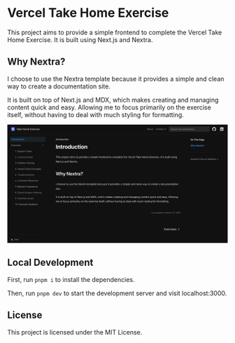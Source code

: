 # Vercel Take Home Exercise

This project aims to provide a simple frontend to complete the Vercel Take Home Exercise. It is built using Next.js and Nextra.

## Why Nextra?

I choose to use the Nextra template because it provides a simple and clean way to create a documentation site.

It is built on top of Next.js and MDX, which makes creating and managing content quick and easy. Allowing me to focus primarily on the exercise itself, without having to deal with much styling for formatting.

![Screenshot](.github/screenshot.png)

## Local Development

First, run `pnpm i` to install the dependencies.

Then, run `pnpm dev` to start the development server and visit localhost:3000.

## License

This project is licensed under the MIT License.
